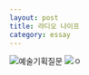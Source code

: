 ```yaml
---
layout: post
title: 라디오 나이프
category: essay
---
```


![예술기획질문](https://user-images.githubusercontent.com/95357441/144427907-6ace0cf9-f9fa-4002-8731-f36edb538549.jpg)
![ㅇ](https://user-images.githubusercontent.com/95357441/144427917-1c634d1b-945f-42ac-8032-683a62a2fe6f.jpg)

